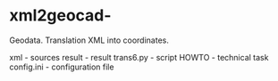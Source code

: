 # xml2geocad-
Geodata. Translation XML into coordinates.

xml - sources
result - result
trans6.py - script
HOWTO - technical task
config.ini - configuration file